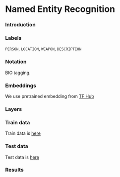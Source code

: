 # Named Entity Recognition

### Introduction

### Labels
`PERSON`, `LOCATION`, `WEAPON`, `DESCRIPTION`

### Notation
BIO tagging.

### Embeddings
We use pretrained embedding from [TF Hub](https://tfhub.dev/google/nnlm-id-dim50-with-normalization/2)

### Layers

### Train data

Train data is [here](https://github.com/annisann/SixPackTeamApp/blob/ner-patch/data/NE/train.csv)

### Test data
Test data is [here](https://github.com/annisann/SixPackTeamApp/blob/ner-patch/data/NE/test.csv)

### Results
